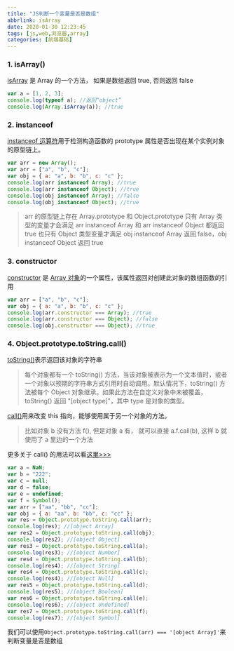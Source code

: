 ```yaml
---
title: "JS判断一个变量是否是数组"
abbrlink: isArray
date: 2020-01-30 12:23:45
tags: [js,web,浏览器,array]
categories: [前端基础]
---
```


### 1. isArray()

[isArray](https://developer.mozilla.org/zh-CN/docs/Web/JavaScript/Reference/Global_Objects/Array/isArray) 是 Array 的一个方法， 如果是数组返回 true, 否则返回 false

<!-- more -->

```js
var a = [1, 2, 3];
console.log(typeof a); //返回“object”
console.log(Array.isArray(a)); //true
```

### 2. instanceof

[instanceof 运算符](https://developer.mozilla.org/zh-CN/docs/Web/JavaScript/Reference/Operators/instanceof)用于检测构造函数的 prototype 属性是否出现在某个实例对象的原型链上。

```js
var arr = new Array();
var arr = ["a", "b", "c"];
var obj = { a: "a", b: "b", c: "c" };
console.log(arr instanceof Array); //true
console.log(arr instanceof Object); //true
console.log(obj instanceof Array); //false
console.log(obj instanceof Object); //true
```

> arr 的原型链上存在 Array.prototype 和 Object.prototype
> 只有 Array 类型的变量才会满足 arr instanceof Array 和 arr instanceof Object 都返回 true
> 也只有 Object 类型变量才满足 obj instanceof Array 返回 false，obj instanceof Object 返回 true

### 3. constructor

[constructor](https://www.w3school.com.cn/jsref/jsref_constructor_array.asp) 是 [Array 对象](https://www.w3school.com.cn/jsref/jsref_obj_array.asp)的一个属性，该属性返回对创建此对象的数组函数的引用

```js
var arr = ["a", "b", "c"];
var obj = { a: "a", b: "b", c: "c" };
console.log(arr.constructor === Array); //true
console.log(arr.constructor === Object); //false
console.log(obj.constructor === Object); //true
```

### 4. Object.prototype.toString.call()

[toString()](https://developer.mozilla.org/zh-CN/docs/Web/JavaScript/Reference/Global_Objects/Object/toString)表示返回该对象的字符串

> 每个对象都有一个 toString() 方法，当该对象被表示为一个文本值时，或者一个对象以预期的字符串方式引用时自动调用。默认情况下，toString() 方法被每个 Object 对象继承。如果此方法在自定义对象中未被覆盖，toString() 返回 "[object type]"，其中 type 是对象的类型。

[call()](https://www.w3school.com.cn/js/js_function_call.asp)用来改变 this 指向，能够使用属于另一个对象的方法。

> 比如对象 b 没有方法 f(), 但是对象 a 有， 就可以直接 a.f.call(b), 这样 b 就使用了 a 里边的一个方法

更多关于 call() 的用法可以看[这里>>>](https://segmentfault.com/a/1190000018270750)

```js
var a = NaN;
var b = "222";
var c = null;
var d = false;
var e = undefined;
var f = Symbol();
var arr = ["aa", "bb", "cc"];
var obj = { a: "aa", b: "bb", c: "cc" };
var res = Object.prototype.toString.call(arr);
console.log(res); //[object Array]
var res2 = Object.prototype.toString.call(obj);
console.log(res2); //[object Object]
var res3 = Object.prototype.toString.call(a);
console.log(res3); //[object Number]
var res4 = Object.prototype.toString.call(b);
console.log(res4); //[object String]
var res4 = Object.prototype.toString.call(c);
console.log(res4); //[object Null]
var res5 = Object.prototype.toString.call(d);
console.log(res5); //[object Boolean]
var res6 = Object.prototype.toString.call(e);
console.log(res6); //[object Undefined]
var res7 = Object.prototype.toString.call(f);
console.log(res7); //[object Symbol]
```

我们可以使用`Object.prototype.toString.call(arr) === '[object Array]'`来判断变量是否是数组
